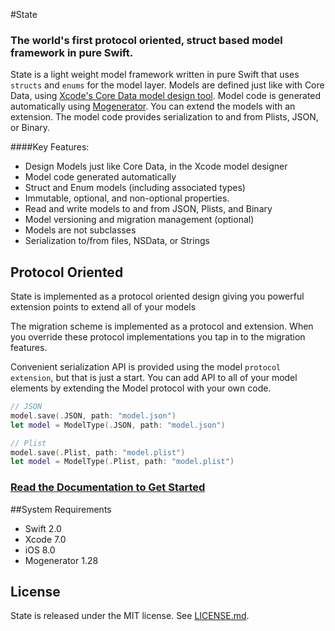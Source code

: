 #State
### The world's first protocol oriented, struct based model framework in pure Swift.

State is a light weight model framework written in pure Swift that uses `structs` and `enums` for the model layer. Models are defined just like with Core Data, using [Xcode's Core Data model design tool](https://developer.apple.com/library/ios/recipes/xcode_help-core_data_modeling_tool/Articles/about_cd_modeling_tool.html#//apple_ref/doc/uid/TP40010379-CH3-SW1). Model code is  generated automatically using [Mogenerator](https://github.com/rentzsch/mogenerator). You can extend the models with an extension. The model code provides serialization to and from Plists, JSON, or Binary.
                                                                                                                                                                                                                                                   
####Key Features: 

- Design Models just like Core Data, in the Xcode model designer
- Model code generated automatically
- Struct and Enum models (including associated types)
- Immutable, optional, and non-optional properties.
- Read and write models to and from JSON, Plists, and Binary 
- Model versioning and migration management (optional)
- Models are not subclasses
- Serialization to/from files, NSData, or Strings

## Protocol Oriented
State is implemented as a protocol oriented design giving you powerful extension points to extend all of your models

The migration scheme is implemented as a protocol and extension. When you override these protocol implementations you tap in to the migration features.

Convenient serialization API is provided using the model `protocol extension`, but that is just a start. You can add API to all of your model elements by extending the Model protocol with your own code.


```swift
// JSON
model.save(.JSON, path: "model.json")
let model = ModelType(.JSON, path: "model.json")

// Plist
model.save(.Plist, path: "model.plist")
let model = ModelType(.Plist, path: "model.plist")
```

### [ Read the Documentation to Get Started](Docs/)


##System Requirements
- Swift 2.0
- Xcode 7.0
- iOS 8.0
- Mogenerator 1.28

## License

State is released under the MIT license. See
[LICENSE.md](https://github.com/STLabs/State/blob/master/LICENSE).
